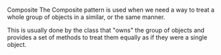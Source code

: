 Composite
The Composite pattern is used when we need a way to treat a whole group of objects in a similar, or the same manner.

This is usually done by the class that "owns" the group of objects and provides a set of methods to treat them equally as if they were a single object.